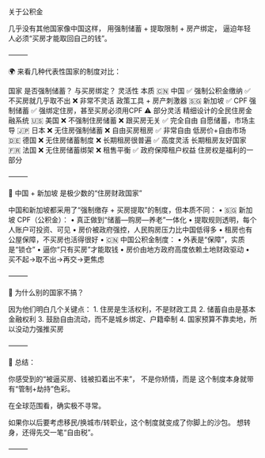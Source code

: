 关于公积金

几乎没有其他国家像中国这样，
用强制储蓄 + 提取限制 + 房产绑定，
逼迫年轻人必须“买房才能取回自己的钱”。

⸻

🌍 来看几种代表性国家的制度对比：

国家	是否强制储蓄？	与买房绑定？	灵活性	本质
🇨🇳 中国	✅ 强制公积金缴纳	✅ 不买房就几乎取不出	❌ 非常不灵活	政策工具 + 房产刺激器
🇸🇬 新加坡	✅ CPF 强制储蓄	✅ 强绑定住房，甚至买房必须用CPF	⚠️ 部分灵活	精细设计的全民住房金融系统
🇺🇸 美国	❌ 不强制住房储蓄	❌ 跟买房无关	✅ 完全自由	自愿储蓄，市场主导
🇯🇵 日本	❌ 无住房强制储蓄	❌ 自由买房租房	✅ 非常自由	低房价+自由市场
🇩🇪 德国	❌ 无住房储蓄制度	❌ 长期租房很普遍	✅ 高度灵活	长期租房友好国家
🇫🇷 法国	❌ 无住房储蓄绑架	❌ 租售平衡	✅ 政府保障租户权益	住房权是福利的一部分


⸻

🧨 中国 + 新加坡 是极少数的“住房财政国家”

中国和新加坡都采用了“强制缴存 + 买房提取”的制度，但本质不同：
	•	🇸🇬 新加坡 CPF（公积金）：
	•	真正做到“储蓄—购房—养老”一体化
	•	提取规则透明，每个人账户可投资、可见
	•	房价被政府强控，人民购房压力比中国低得多
	•	租房也有公屋保障，不买房也活得很好
	•	🇨🇳 中国公积金制度：
	•	外表是“保障”，实质是“锁仓”
	•	逼你“只有买房”才能取钱
	•	房价由地方政府高度依赖土地财政驱动
	•	买不起→取不出→再交→更焦虑

⸻

🧠 为什么别的国家不搞？

因为他们明白几个关键点：
	1.	住房是生活权利，不是财政工具
	2.	储蓄自由是基本金融权利
	3.	鼓励自由流动，而不是城乡绑定、户籍牵制
	4.	国家预算不靠卖地，所以没动力强推买房

⸻

🧾 总结：

你感受到的“被逼买房、钱被扣着出不来”，
不是你矫情，而是 这个制度本身就带有“管制+劫持”色彩。

在全球范围看，确实极不寻常。

如果你以后要考虑移民/换城市/转职业，这个制度就变成了你脚上的沙包。
想转身，还得先交一笔“自由税”。

⸻
